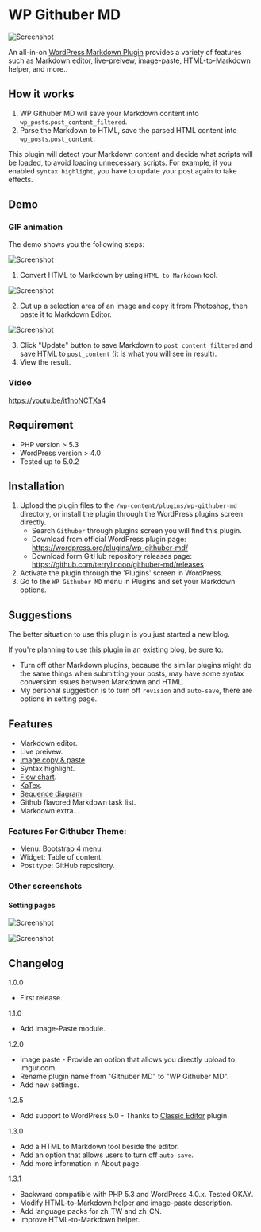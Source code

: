 # WP Githuber MD

![Screenshot](./assets/images/wp-githuber-md-cover.png)

An all-in-on [WordPress Markdown Plugin](https://terryl.in/en/repository/wordpress-markdown-plugin-githuber-md/) provides a variety of features such as Markdown editor, live-preivew, image-paste, HTML-to-Markdown helper, and more..


## How it works

1. WP Githuber MD will save your Markdown content into `wp_posts`.`post_content_filtered`.
2. Parse the Markdown to HTML, save the parsed HTML content into `wp_posts`.`post_content`.

This plugin will detect your Markdown content and decide what scripts will be loaded, to avoid loading unnecessary scripts.
For example, if you enabled `syntax highlight`, you have to update your post again to take effects.

## Demo

### GIF animation

The demo shows you the following steps:

![Screenshot](./assets/images/screenshot-1.gif)

1. Convert HTML to Markdown by using `HTML to Markdown` tool.

![Screenshot](./assets/images/screenshot-2.gif)

2. Cut up a selection area of an image and copy it from Photoshop, then paste it to Markdown Editor.

![Screenshot](./assets/images/screenshot-3.gif)

3. Click "Update" button to save Markdown to `post_content_filtered` and save HTML to `post_content` (it is what you will see in result). 
4. View the result.

### Video

https://youtu.be/it1noNCTXa4

## Requirement

* PHP version > 5.3
* WordPress version > 4.0
* Tested up to 5.0.2

## Installation

1. Upload the plugin files to the `/wp-content/plugins/wp-githuber-md` directory, or install the plugin through the WordPress plugins screen directly.
    - Search `Githuber` through plugins screen you will find this plugin.
    - Download  from official WordPress plugin page: https://wordpress.org/plugins/wp-githuber-md/
    - Download form GitHub repository releases page: https://github.com/terrylinooo/githuber-md/releases
2. Activate the plugin through the 'Plugins' screen in WordPress.
3. Go to the `WP Githuber MD` menu in Plugins and set your Markdown options.

## Suggestions

The better situation to use this plugin is you just started a new blog.

If you're planning to use this plugin in an existing blog, be sure to:

- Turn off other Markdown plugins, because the similar plugins might do the same things when submitting your posts, may have some syntax conversion issues between Markdown and HTML.
- My personal suggestion is to turn off `revision` and `auto-save`, there are options in setting page.

## Features

* Markdown editor.
* Live preivew.
* [Image copy & paste](https://terryl.in/en/githuber-md-image-paste/).
* Syntax highlight.
* [Flow chart](https://terryl.in/en/githuber-md-flow-chart/).
* [KaTex](https://terryl.in/en/githuber-md-katax/).
* [Sequence diagram](https://terryl.in/en/githuber-md-sequence-diagrams/).
* Github flavored Markdown task list.
* Markdown extra...

### Features For Githuber Theme:

* Menu: Bootstrap 4 menu.
* Widget: Table of content.
* Post type: GitHub repository.

### Other screenshots

#### Setting pages

![Screenshot](./assets/images/screenshot-5.png)

![Screenshot](./assets/images/screenshot-6.png)

## Changelog

1.0.0

* First release.

1.1.0

* Add Image-Paste module.

1.2.0

* Image paste - Provide an option that allows you directly upload to Imgur.com.
* Rename plugin name from "Githuber MD" to "WP Githuber MD".
* Add new settings.

1.2.5

* Add support to WordPress 5.0 - Thanks to [Classic Editor](https://wordpress.org/plugins/classic-editor/)  plugin.

1.3.0

* Add a HTML to Markdown tool beside the editor.
* Add an option that allows users to turn off `auto-save`.
* Add more information in About page.

1.3.1

* Backward compatible with PHP 5.3 and WordPress 4.0.x. Tested OKAY.
* Modify HTML-to-Markdown helper and image-paste description.
* Add language packs for zh_TW and zh_CN.
* Improve HTML-to-Markdown helper.